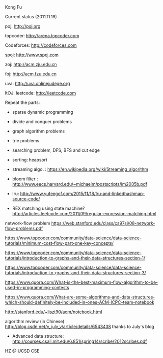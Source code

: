 
Kong Fu 


Current status (2011.11.19)

poj: http://poj.org

topcoder: http://arena.topcoder.com 

Codeforces: http://codeforces.com 

spoj: http://www.spoj.com 

zoj: http://acm.zju.edu.cn 

foj: http://acm.fzu.edu.cn

uva: http://uva.onlinejudege.org  

ltOJ: leetcode: http://leetcode.com 


Repeat the parts: 

- sparse dynamic programming 

- divide and conquer problems 

- graph algorithm problems

- trie problems

- searching problem, DFS, BFS and cut edge

- sorting: heapsort 

- streaming algo. : https://en.wikipedia.org/wiki/Streaming_algorithm 

- bloom filter : http://www.eecs.harvard.edu/~michaelm/postscripts/im2005b.pdf 

- lru: http://www.yufengof.com/2015/11/18/lru-and-linkedhashmap-source-code/ 


- REX matching using state machine? http://articles.leetcode.com/2011/09/regular-expression-matching.html


network-flow problem https://web.stanford.edu/class/cs97si/08-network-flow-problems.pdf

https://www.topcoder.com/community/data-science/data-science-tutorials/minimum-cost-flow-part-one-key-concepts/
 
https://www.topcoder.com/community/data-science/data-science-tutorials/introduction-to-graphs-and-their-data-structures-section-1/

https://www.topcoder.com/community/data-science/data-science-tutorials/introduction-to-graphs-and-their-data-structures-section-3/

https://www.quora.com/What-is-the-best-maximum-flow-algorithm-to-be-used-in-programming-contests 

https://www.quora.com/What-are-some-algorithms-and-data-structures-which-should-definitely-be-included-in-ones-ACM-ICPC-team-notebook

http://stanford.edu/~liszt90/acm/notebook.html

algorithm review (in Chinese) http://blog.csdn.net/v_july_v/article/details/6543438 thanks to July's blog 

- Advanced data structure: http://courses.csail.mit.edu/6.851/spring14/scribe/2012scribes.pdf


HZ @ UCSD CSE 


